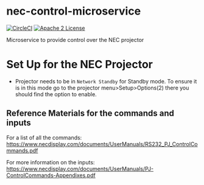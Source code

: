 # nec-control-microservice
[![CircleCI](https://img.shields.io/circleci/project/byuoitav/nec-control-microservice.svg)](https://circleci.com/gh/byuoitav/nec-control-microservice) [![Apache 2 License](https://img.shields.io/hexpm/l/plug.svg)](https://raw.githubusercontent.com/byuoitav/nec-control-microservice/master/LICENSE)

Microservice to provide control over the NEC projector

# Set Up for the NEC Projector
- Projector needs to be in `Network Standby` for Standby mode. To ensure it is in this mode go to the projector menu>Setup>Options(2) there you should find the option to enable.


## Reference Materials for the commands and inputs
For a list of all the commands: https://www.necdisplay.com/documents/UserManuals/RS232_PJ_ControlCommands.pdf

For more information on the inputs: https://www.necdisplay.com/documents/UserManuals/PJ-ControlCommands-Appendixes.pdf


